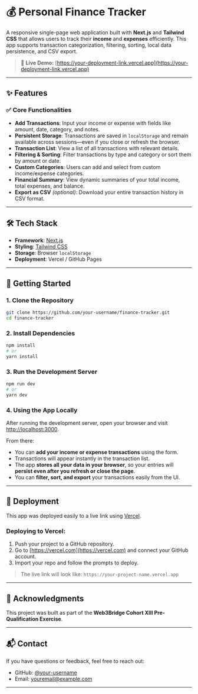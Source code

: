 # 💰 Personal Finance Tracker

A responsive single-page web application built with **Next.js** and **Tailwind CSS** that allows users to track their **income** and **expenses** efficiently. This app supports transaction categorization, filtering, sorting, local data persistence, and CSV export.

> 🔗 **Live Demo:** [https://your-deployment-link.vercel.app](https://your-deployment-link.vercel.app)

---

## ✨ Features

### ✅ Core Functionalities
- **Add Transactions**: Input your income or expense with fields like amount, date, category, and notes.
- **Persistent Storage**: Transactions are saved in `localStorage` and remain available across sessions—even if you close or refresh the browser.
- **Transaction List**: View a list of all transactions with relevant details.
- **Filtering & Sorting**: Filter transactions by type and category or sort them by amount or date.
- **Custom Categories**: Users can add and select from custom income/expense categories.
- **Financial Summary**: View dynamic summaries of your total income, total expenses, and balance.
- **Export as CSV** *(optional)*: Download your entire transaction history in CSV format.

---

## 🛠️ Tech Stack

- **Framework**: [Next.js](https://nextjs.org/)
- **Styling**: [Tailwind CSS](https://tailwindcss.com/)
- **Storage**: Browser `localStorage`
- **Deployment**: Vercel / GitHub Pages

---

## 🚀 Getting Started

### 1. Clone the Repository

```bash
git clone https://github.com/your-username/finance-tracker.git
cd finance-tracker
````

### 2. Install Dependencies

```bash
npm install
# or
yarn install
```

### 3. Run the Development Server

```bash
npm run dev
# or
yarn dev
```

### 4. Using the App Locally

After running the development server, open your browser and visit [http://localhost:3000](http://localhost:3000).

From there:

* You can **add your income or expense transactions** using the form.
* Transactions will appear instantly in the transaction list.
* The app **stores all your data in your browser**, so your entries will **persist even after you refresh or close the page**.
* You can **filter, sort, and export** your transactions easily from the UI.

---


## 🚢 Deployment

This app was deployed easily to a live link using [Vercel](https://vercel.com/).

### Deploying to Vercel:

1. Push your project to a GitHub repository.
2. Go to [https://vercel.com](https://vercel.com) and connect your GitHub account.
3. Import your repo and follow the prompts to deploy.

> The live link will look like: `https://your-project-name.vercel.app`

---

## 🙌 Acknowledgments

This project was built as part of the **Web3Bridge Cohort XIII Pre-Qualification Exercise**.

---

## 📬 Contact

If you have questions or feedback, feel free to reach out:

* GitHub: [@your-username](https://github.com/your-username)
* Email: [youremail@example.com](mailto:youremail@example.com)

---
